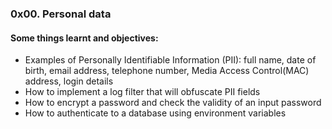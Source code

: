 ### 0x00. Personal data

#### Some things learnt and objectives:
- Examples of Personally Identifiable Information (PII): full name, date of birth, email address, telephone number, Media Access Control(MAC) address, login details
- How to implement a log filter that will obfuscate PII fields
- How to encrypt a password and check the validity of an input password
- How to authenticate to a database using environment variables
